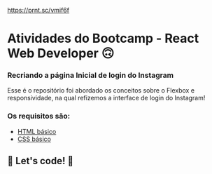 https://prnt.sc/vmif6f 

# Atividades do Bootcamp - React Web Developer 🙃

### Recriando a página Inicial de login do Instagram

Esse é o repositório foi abordado os conceitos sobre o Flexbox e responsividade, na qual refizemos a interface de login do Instagram! 

### Os requisitos são:

* [HTML básico](https://www.w3schools.com/html/)
* [CSS básico](https://developer.mozilla.org/pt-BR/docs/Web/CSS)

## 🚀 Let's code! 🚀
